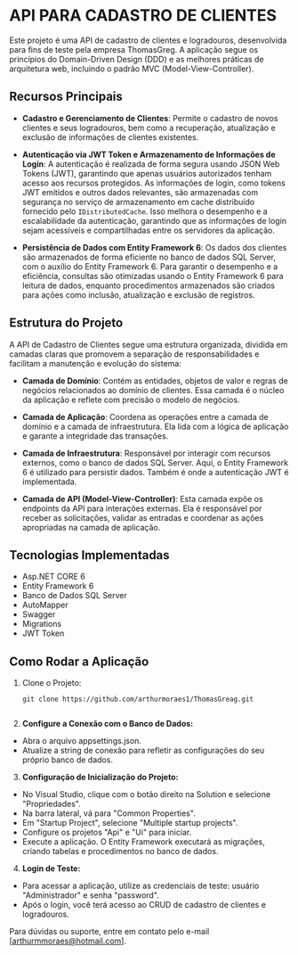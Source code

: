 # API PARA CADASTRO DE CLIENTES

Este projeto é uma API de cadastro de clientes e logradouros, desenvolvida para fins de teste pela empresa ThomasGreg. A aplicação segue os princípios do Domain-Driven Design (DDD) e as melhores práticas de arquitetura web, incluindo o padrão MVC (Model-View-Controller).

## Recursos Principais

- **Cadastro e Gerenciamento de Clientes**: Permite o cadastro de novos clientes e seus logradouros, bem como a recuperação, atualização e exclusão de informações de clientes existentes.

- **Autenticação via JWT Token e Armazenamento de Informações de Login**: A autenticação é realizada de forma segura usando JSON Web Tokens (JWT), garantindo que apenas usuários autorizados tenham acesso aos recursos protegidos. As informações de login, como tokens JWT emitidos e outros dados relevantes, são armazenadas com segurança no serviço de armazenamento em cache distribuído fornecido pelo `IDistributedCache`. Isso melhora o desempenho e a escalabilidade da autenticação, garantindo que as informações de login sejam acessíveis e compartilhadas entre os servidores da aplicação.

- **Persistência de Dados com Entity Framework 6**: Os dados dos clientes são armazenados de forma eficiente no banco de dados SQL Server, com o auxílio do Entity Framework 6. Para garantir o desempenho e a eficiência, consultas são otimizadas usando o Entity Framework 6 para leitura de dados, enquanto procedimentos armazenados são criados para ações como inclusão, atualização e exclusão de registros.

## Estrutura do Projeto

A API de Cadastro de Clientes segue uma estrutura organizada, dividida em camadas claras que promovem a separação de responsabilidades e facilitam a manutenção e evolução do sistema:

- **Camada de Domínio**: Contém as entidades, objetos de valor e regras de negócios relacionados ao domínio de clientes. Essa camada é o núcleo da aplicação e reflete com precisão o modelo de negócios.

- **Camada de Aplicação**: Coordena as operações entre a camada de domínio e a camada de infraestrutura. Ela lida com a lógica de aplicação e garante a integridade das transações.

- **Camada de Infraestrutura**: Responsável por interagir com recursos externos, como o banco de dados SQL Server. Aqui, o Entity Framework 6 é utilizado para persistir dados. Também é onde a autenticação JWT é implementada.

- **Camada de API (Model-View-Controller)**: Esta camada expõe os endpoints da API para interações externas. Ela é responsável por receber as solicitações, validar as entradas e coordenar as ações apropriadas na camada de aplicação.

## Tecnologias Implementadas

- Asp.NET CORE 6 
- Entity Framework 6
- Banco de Dados SQL Server
- AutoMapper
- Swagger
- Migrations
- JWT Token

## Como Rodar a Aplicação

1. Clone o Projeto:
   ```shell
   git clone https://github.com/arthurmoraes1/ThomasGreag.git
	
2. **Configure a Conexão com o Banco de Dados:**

* Abra o arquivo appsettings.json.
* Atualize a string de conexão para refletir as configurações do seu próprio banco de dados.

3. **Configuração de Inicialização do Projeto:**

* No Visual Studio, clique com o botão direito na Solution e selecione "Propriedades".
* Na barra lateral, vá para "Common Properties".
* Em "Startup Project", selecione "Multiple startup projects".
* Configure os projetos "Api" e "Ui" para iniciar.
* Execute a aplicação. O Entity Framework executará as migrações, criando tabelas e procedimentos no banco de dados.

4. **Login de Teste:**

* Para acessar a aplicação, utilize as credenciais de teste: usuário "Administrador" e senha "password".
* Após o login, você terá acesso ao CRUD de cadastro de clientes e logradouros.

Para dúvidas ou suporte, entre em contato pelo e-mail [arthurmmoraes@hotmail.com].
